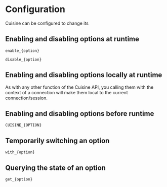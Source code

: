 # Configuration

Cuisine can be configured to change its

## Enabling and disabling options at runtime

`enable_{option}`

`disable_{option}`

## Enabling and disabling options locally at runtime

As with any other function of the Cuisine API, you calling them
with the context of a connection will make them local to the current
connection/session.

## Enabling and disabling options before runtime

`CUISINE_{OPTION}`

## Temporarily switching an option

`with_{option}`


## Querying the state of an option

`get_{option}`
